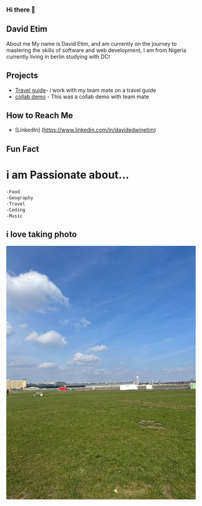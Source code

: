 ### Hi there 👋

## David Etim 
About me 
My name is David Etim, and am currently on the journey to mastering the skills of software and web development, 
I am from Nigeria currently living in berlin
studying with DCI

   ## Projects

   - [Travel guide](https://github.com/VadimSchebanech/Travel-Guide.git)- i work with my team mate on a travel guide
   - [collab demo](https://github.com/WD24-E04/collab-demo.git) - This was a collab demo with team mate

   ## How to Reach Me

   - [LinkedIn] (https://www.linkedin.com/in/davidedwinetim)
   
  ## Fun Fact

# i am Passionate about...
 ```
-Food
-Geography
-Travel
-Coding
-Music  
   ```

## i love  taking photo
![image](camphoto_1804928587.JPG)

